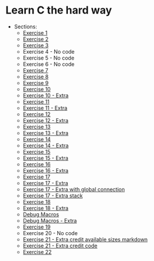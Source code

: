 # Learn C the hard way

- Sections:
  - [Exercise 1](ex1/ex1.c)
  - [Exercise 2](ex2/make.mak)
  - [Exercise 3](ex3/ex3.c)
  - Exercise 4 - No code
  - Exercise 5 - No code
  - Exercise 6 - No code
  - [Exercise 7](ex7/ex7.c)
  - [Exercise 8](ex8/ex8.c)
  - [Exercise 9](ex9/ex9.c)
  - [Exercise 10](ex10/ex10.c)
  - [Exercise 10 - Extra](ex10/ex10_extra.c)
  - [Exercise 11](ex11/ex11.c)
  - [Exercise 11 - Extra](ex11/ex11_extra.c)
  - [Exercise 12](ex12/ex12.c)
  - [Exercise 12 - Extra](ex12/ex12_extra.c)
  - [Exercise 13](ex13/ex13.c)
  - [Exercise 13 - Extra](ex13/ex13_extra.c)
  - [Exercise 14](ex14/ex14.c)
  - [Exercise 14 - Extra](ex14/ex14_extra.c)
  - [Exercise 15](ex15/ex15.c)
  - [Exercise 15 - Extra](ex15/ex15_extra.c)
  - [Exercise 16](ex16/ex16.c)
  - [Exercise 16 - Extra](ex16/ex16_extra.c)
  - [Exercise 17](ex17/ex17.c)
  - [Exercise 17 - Extra](ex17/ex17_extra.c)
  - [Exercise 17 - Extra with global connection](ex17/ex17_extra_with_global_conn.c)
  - [Exercise 17 - Extra stack](ex17/ex17_extra_stack.c)
  - [Exercise 18](ex18/ex18.c)
  - [Exercise 18 - Extra](ex18/ex18_extra.c)
  - [Debug Macros](debug_macros/dbg.h)
  - [Debug Macros - Extra](debug_macros/dbg_extra.h)
  - [Exercise 19](ex19/ex19.c)
  - Exercise 20 - No code
  - [Exercise 21 - Extra credit available sizes markdown](ex21/extra_credit_available_sizes.md)
  - [Exercise 21 - Extra credit code](ex21/extra_credit.c)
  - [Exercise 22](ex22/ex22_main.c)
